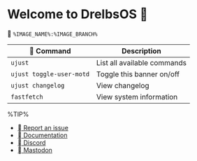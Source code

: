# Welcome to DrelbsOS 󰊴
󱋩 `%IMAGE_NAME%:%IMAGE_BRANCH%`

|  Command | Description |
| ------- | ----------- |
| `ujust`  | List all available commands |
| `ujust toggle-user-motd` | Toggle this banner on/off |
| `ujust changelog` | View changelog |
| `fastfetch` | View system information |

%TIP%
- [ Report an issue](https://github.com/ublue-os/bazzite/issues)
- [󰈙 Documentation](http://docs.bazzite.gg/)
- [󰙯 Discord](https://discord.bazzite.gg/)
- [󰫑 Mastodon](https://fosstodon.org/@UniversalBlue)
